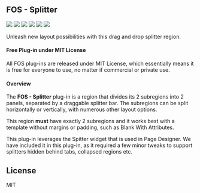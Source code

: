 ## FOS - Splitter

![](https://img.shields.io/badge/Plug--in_Type-Region-orange.svg) ![](https://img.shields.io/badge/APEX-19.2-success.svg) ![](https://img.shields.io/badge/APEX-20.1-success.svg) ![](https://img.shields.io/badge/APEX-20.2-success.svg) ![](https://img.shields.io/badge/APEX-21.1-success.svg) ![](https://img.shields.io/badge/APEX-21.2-success.svg)

Unleash new layout possibilities with this drag and drop splitter region.
<h4>Free Plug-in under MIT License</h4>
<p>
All FOS plug-ins are released under MIT License, which essentially means it is free for everyone to use, no matter if commercial or private use.
</p>
<h4>Overview</h4>
<p>The <strong>FOS - Splitter</strong> plug-in is a region that divides its 2 subregions into 2 panels, separated by a draggable splitter bar. The subregions can be split horizontally or vertically, with numerous other layout options.</p>
<p>This region <strong>must</strong> have exactly 2 subregions and it works best with a template without margins or padding, such as Blank With Attributes.</p>
<p>This plug-in leverages the Spitter widget that is used in Page Designer. We have included it in this plug-in, as it required a few minor tweaks to support splitters hidden behind tabs, collapsed regions etc.</p>

## License

MIT

